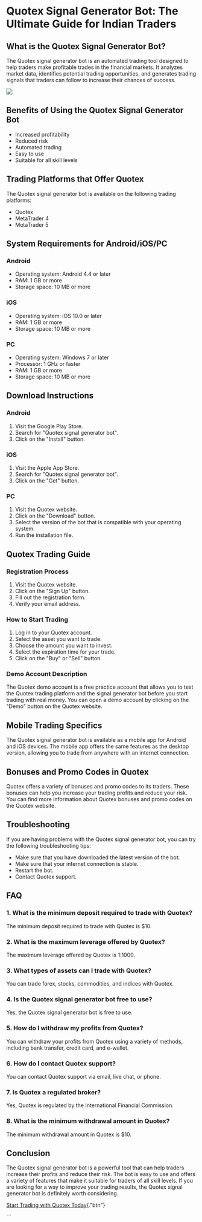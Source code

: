 # Quotex Signal Generator Bot: The Ultimate Guide for Indian Traders

## What is the Quotex Signal Generator Bot?

The Quotex signal generator bot is an automated trading tool designed to
help traders make profitable trades in the financial markets. It
analyzes market data, identifies potential trading opportunities, and
generates trading signals that traders can follow to increase their
chances of success.

[![](https://static.quotex.io/files/4_en/300_250.jpg)](https://traff.sbs/brokerqxlid)

## Benefits of Using the Quotex Signal Generator Bot

-   Increased profitability
-   Reduced risk
-   Automated trading
-   Easy to use
-   Suitable for all skill levels

## Trading Platforms that Offer Quotex

The Quotex signal generator bot is available on the following trading
platforms:

-   Quotex
-   MetaTrader 4
-   MetaTrader 5

## System Requirements for Android/iOS/PC

### Android

-   Operating system: Android 4.4 or later
-   RAM: 1 GB or more
-   Storage space: 10 MB or more

### iOS

-   Operating system: iOS 10.0 or later
-   RAM: 1 GB or more
-   Storage space: 10 MB or more

### PC

-   Operating system: Windows 7 or later
-   Processor: 1 GHz or faster
-   RAM: 1 GB or more
-   Storage space: 10 MB or more

## Download Instructions

### Android

1.  Visit the Google Play Store.
2.  Search for "Quotex signal generator bot".
3.  Click on the "Install" button.

### iOS

1.  Visit the Apple App Store.
2.  Search for "Quotex signal generator bot".
3.  Click on the "Get" button.

### PC

1.  Visit the Quotex website.
2.  Click on the "Download" button.
3.  Select the version of the bot that is compatible with your operating
    system.
4.  Run the installation file.

## Quotex Trading Guide

### Registration Process

1.  Visit the Quotex website.
2.  Click on the "Sign Up" button.
3.  Fill out the registration form.
4.  Verify your email address.

### How to Start Trading

1.  Log in to your Quotex account.
2.  Select the asset you want to trade.
3.  Choose the amount you want to invest.
4.  Select the expiration time for your trade.
5.  Click on the "Buy" or "Sell" button.

### Demo Account Description

The Quotex demo account is a free practice account that allows you to
test the Quotex trading platform and the signal generator bot before you
start trading with real money. You can open a demo account by clicking
on the "Demo" button on the Quotex website.

## Mobile Trading Specifics

The Quotex signal generator bot is available as a mobile app for Android
and iOS devices. The mobile app offers the same features as the desktop
version, allowing you to trade from anywhere with an internet
connection.

## Bonuses and Promo Codes in Quotex

Quotex offers a variety of bonuses and promo codes to its traders. These
bonuses can help you increase your trading profits and reduce your risk.
You can find more information about Quotex bonuses and promo codes on
the Quotex website.

## Troubleshooting

If you are having problems with the Quotex signal generator bot, you can
try the following troubleshooting tips:

-   Make sure that you have downloaded the latest version of the bot.
-   Make sure that your internet connection is stable.
-   Restart the bot.
-   Contact Quotex support.

## FAQ

### 1. What is the minimum deposit required to trade with Quotex?

The minimum deposit required to trade with Quotex is \$10.

### 2. What is the maximum leverage offered by Quotex?

The maximum leverage offered by Quotex is 1:1000.

### 3. What types of assets can I trade with Quotex?

You can trade forex, stocks, commodities, and indices with Quotex.

### 4. Is the Quotex signal generator bot free to use?

Yes, the Quotex signal generator bot is free to use.

### 5. How do I withdraw my profits from Quotex?

You can withdraw your profits from Quotex using a variety of methods,
including bank transfer, credit card, and e-wallet.

### 6. How do I contact Quotex support?

You can contact Quotex support via email, live chat, or phone.

### 7. Is Quotex a regulated broker?

Yes, Quotex is regulated by the International Financial Commission.

### 8. What is the minimum withdrawal amount in Quotex?

The minimum withdrawal amount in Quotex is \$10.

## Conclusion

The Quotex signal generator bot is a powerful tool that can help traders
increase their profits and reduce their risk. The bot is easy to use and
offers a variety of features that make it suitable for traders of all
skill levels. If you are looking for a way to improve your trading
results, the Quotex signal generator bot is definitely worth
considering.

[Start Trading with Quotex
Today](\%22https://traff.sbs/brokerqxlid\%22){."btn"}

\`\`\`

